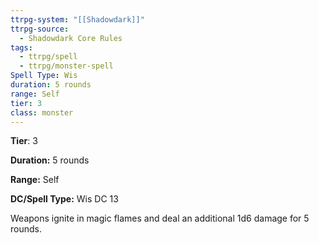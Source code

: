 ```yaml
---
ttrpg-system: "[[Shadowdark]]"
ttrpg-source:
  - Shadowdark Core Rules
tags:
  - ttrpg/spell
  - ttrpg/monster-spell
Spell Type: Wis
duration: 5 rounds
range: Self
tier: 3
class: monster
---
```

**Tier**: 3

**Duration:** 5 rounds

**Range:** Self

**DC/Spell Type:** Wis DC 13

Weapons ignite in magic flames and deal an additional 1d6 damage for 5 rounds. 